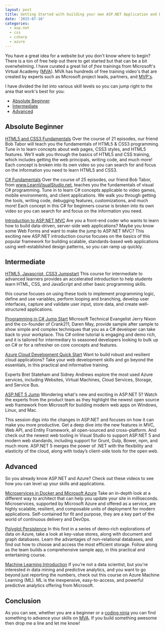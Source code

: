 ```yaml
---
layout: post
title: Getting Started with building your own ASP.NET Application and Deploying to Azure
date: '2015-07-10'
categories:
  - asp.net
  - css
  - csharp
  - azure
---
```


You have a great idea for a website but you don't know where to begin?  There is a ton of free help out there to get started but that can be a bit overwhelming.  I have curated a great list of *free* trainings from Microsoft's Virtual Academy  ([MVA](http://www.microsoftvirtualacademy.com/)).  MVA has hundreds of free training video's that are created by experts such as Microsoft project leads, partners, and [MVP's](http://mvp.microsoft.com/en-us/default.aspx).

I have divided the list into various skill levels so you can jump right to the area that work's best for you:

- [Absolute Beginner](#beginner)
- [Intermediate](#intermediate)
- [Advanced](#advanced)

## <a name="beginner"></a>Absolute Beginner
[HTML5 and CSS3 Fundamentals](http://www.microsoftvirtualacademy.com/training-courses/html5-css3-fundamentals-development-for-absolute-beginners)
Over the course of 21 episodes, our friend Bob Tabor will teach you the fundamentals of HTML5 & CSS3 programming. Tune in to learn concepts about web pages, CSS3 styles, and HTML5 features.
We'll walk you through the basics of HTML5 and CSS training, which includes getting the web principals, writing code, and much more! Each concept is broken into its own video so you can search for and focus on the information you need to learn HTML5 and CSS3.

[C# Fundamentals](https://www.microsoftvirtualacademy.com/en-US/training-courses/c-fundamentals-for-absolute-beginners-8295)
 Over the course of 25 episodes, our friend Bob Tabor, from www.LearnVisualStudio.net, teaches you the fundamentals of visual C# programming. Tune in to learn C# concepts applicable to video games, mobile environments, and client applications. We walk you through getting the tools, writing code, debugging features, customizations, and much more! Each concept in this C# for beginners course is broken into its own video so you can search for and focus on the information you need.

[Introduction to ASP.NET MVC](https://www.microsoftvirtualacademy.com/en-US/training-courses/introduction-to-asp-net-mvc-8322)
 Are you a front-end coder who wants to learn how to build data-driven, server-side web applications? Maybe you know some Web Forms and want to make the jump to ASP.NET MVC? This exciting new ASP.NET introduction course focuses on the basics of this popular framework for building scalable, standards-based web applications using well-established design patterns, so you can ramp up quickly.

## <a name="intermediate"></a>Intermediate
[HTML5, Javascript, CSS3 Jumpstart](https://www.microsoftvirtualacademy.com/en-US/training-courses/developing-in-html5-with-javascript-and-css3-jump-start-8223)
This course for intermediate to advanced learners provides an accelerated introduction to help students learn HTML, CSS, and JavaScript and other basic programming skills.

this course focuses on using these tools to implement programming logic, define and use variables, perform looping and branching, develop user interfaces, capture and validate user input, store data, and create well-structured applications.

[Programming in C# Jump Start](http://www.microsoftvirtualacademy.com/training-courses/developer-training-with-programming-in-c)
Microsoft Technical Evangelist Jerry Nixon and the co-founder of Crank211, Daren May, provide sample after sample to show simple and complex techniques that you as a C# developer can take back to your workplace. This C# online tutorial is engaging and demo rich, and it is tailored for intermediary to seasoned developers looking to bulk up on C# or for a refresher on core concepts and features.

[Azure Cloud Development Quick Start](https://www.microsoftvirtualacademy.com/en-US/training-courses/developing-microsoft-azure-solutions-8481)
Want to build robust and resilient cloud applications? Take your web development skills and go beyond the essentials, in this practical and informative training.

Experts Bret Stateham and Sidney Andrews explore the most used Azure services, including Websites, Virtual Machines, Cloud Services, Storage, and Service Bus.

[ASP.NET 5 Jump](https://www.microsoftvirtualacademy.com/en-US/training-courses/what-s-new-with-asp-net-5-8478)
Wondering what's new and exciting in ASP.NET 5? Watch the experts from the product team as they highlight the newest open source web framework from Microsoft for building modern web apps on Windows, Linux, and Mac.

This session digs into the changes in ASP.NET and focuses on how it can make you more productive. Get a deep dive into the new features in MVC, Web API, and Entity Framework, all open-sourced and cross-platform. And check out the newest web tooling in Visual Studio to support ASP.NET 5 and modern web standards, including support for Grunt, Gulp, Bower, npm, and much more. ASP.NET 5 merges the power of .NET with the flexibility and elasticity of the cloud, along with today’s client-side tools for the open web.

## <a name="advanced"></a>Advanced
So you already know ASP.NET and Azure?  Check out these videos to see how you can level up your skills and applications.

[Microservices in Docker and Microsoft Azure](http://www.microsoftvirtualacademy.com/training-courses/exploring-microservices-in-docker-and-microsoft-azure)
Take an in-depth look at a different way to architect that can help you update your site in milliseconds. Microservices, supported by Microsoft Azure and offered as a service, are highly scalable, resilient, and composable units of deployment for modern applications. Self-contained for fit and purpose, they are a key part of the world of continuous delivery and DevOps.

[Polyglot Persistence](http://www.microsoftvirtualacademy.com/training-courses/polyglot-persistence-choosing-the-right-azure-storage-mix)
In this first in a series of demo-rich explorations of data on Azure, take a look at key-value stores, along with document and graph databases. Learn the advantages of non-relational databases, and find out how to choose and access the most efficient storage. Follow along as the team builds a comprehensive sample app, in this practical and entertaining course.

[Machine Learning Introduction](http://www.microsoftvirtualacademy.com/training-courses/getting-started-with-microsoft-azure-machine-learning)
If you're not a data scientist, but you're interested in data mining and predictive analytics, and you want to go beyond just reporting the numbers, check out this course on Azure Machine Learning (ML). ML is the inexpensive, easy-to-access, and powerful predictive analytics offering from Microsoft.

## Conclusion
As you can see, whether you are a beginner or a [coding ninja](http://farm6.staticflickr.com/5173/5530553658_cf0a5dd64d.jpg) you can find something to advance your skills on [MVA](http://www.microsoftvirtualacademy.com/).  If you build something awesome then drop me a line and let me know!
